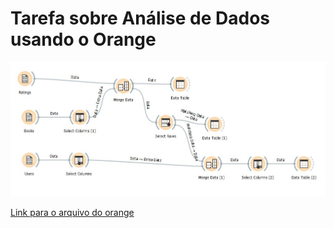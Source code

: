 # Tarefa sobre Análise de Dados usando o Orange

![fluxograma](https://github.com/mariliacss/mc536/blob/master/lab03/images/fluxograma%20certo.JPG)

[Link para o arquivo do orange](https://github.com/mariliacss/mc536/blob/master/lab03/orange/lab03.ows)
